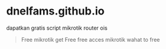 # dnelfams.github.io
 dapatkan gratis script mikrotik router ois
> Free mikrotik get Free
> free acces mikrotik
>   wahat to free
